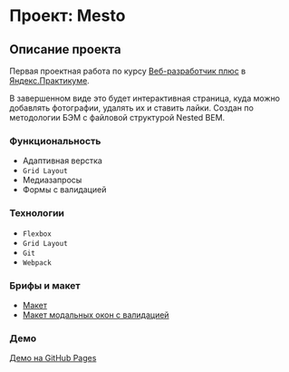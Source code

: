 # Проект: Mesto

## Описание проекта

Первая проектная работа по курсу [Веб-разработчик плюс](https://practicum.yandex.ru/profile/web-plus/) в [Яндекс.Практикуме](https://practicum.yandex.ru/).

В завершенном виде это будет интерактивная страница, куда можно добавлять фотографии, удалять их и ставить лайки. Создан по методологии БЭМ с файловой структурой Nested BEM.

### Функциональность

* Адаптивная верстка
* `Grid Layout`
* Медиазапросы
* Формы с валидацией

### Технологии

* `Flexbox`
* `Grid Layout`
* `Git`
* `Webpack`

### Брифы и макет

* [Макет](https://www.figma.com/file/2cn9N9jSkmxD84oJik7xL7/JavaScript.-Sprint-4?node-id=28212%3A326)
* [Макет модальных окон с валидацией](https://www.figma.com/file/kRVLKwYG3d1HGLvh7JFWRT/JavaScript.-Sprint-6?node-id=0%3A1)


### Демо

[Демо на GitHub Pages](elena-delikanova.github.io/mesto-project/index.html)
